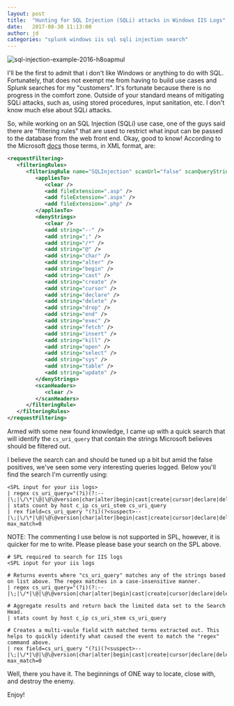 ```yaml
---
layout: post
title:  "Hunting for SQL Injection (SQLi) attacks in Windows IIS Logs"
date:   2017-08-30 11:13:00
author: jd
categories: "splunk windows iis sql sqli injection search"
---
```


![sql-injection-example-2016-h8oapmul](H:\Desktop\sql-injection-example-2016-h8oapmul.jpg)

I'll be the first to admit that i don't like Windows or anything to do with SQL. Fortunately, that does not exempt me from having to build use cases and Splunk searches for my "customers". It's fortunate because there is no progress in the comfort zone. Outside of your standard means of mitigating SQLi attacks, such as, using stored procedures, input sanitation, etc. I don't know much else about SQLi attacks. 

So, while working on an SQL Injection (SQLi) use case, one of the guys said there are "filtering rules" that are used to restrict what input can be passed to the database from the web front end. Okay, good to know! According to the Microsoft [docs](https://docs.microsoft.com/en-us/iis/configuration/system.webserver/security/requestfiltering/filteringrules/)  those terms, in XML format, are:

```xml
<requestFiltering>
   <filteringRules>
      <filteringRule name="SQLInjection" scanUrl="false" scanQueryString="true">
         <appliesTo>
            <clear />
            <add fileExtension=".asp" />
            <add fileExtension=".aspx" />
            <add fileExtension=".php" />
         </appliesTo>
         <denyStrings>
            <clear />
            <add string="--" />
            <add string=";" />
            <add string="/*" />
            <add string="@" />
            <add string="char" />
            <add string="alter" />
            <add string="begin" />
            <add string="cast" />
            <add string="create" />
            <add string="cursor" />
            <add string="declare" />
            <add string="delete" />
            <add string="drop" />
            <add string="end" />
            <add string="exec" />
            <add string="fetch" />
            <add string="insert" />
            <add string="kill" />
            <add string="open" />
            <add string="select" />
            <add string="sys" />
            <add string="table" />
            <add string="update" />
         </denyStrings>
         <scanHeaders>
            <clear />
         </scanHeaders>
      </filteringRule>
   </filteringRules>
</requestFiltering>
```

Armed with some new found knowledge, I came up with a quick search that will identify the `cs_uri_query` that contain the strings Microsoft believes should be filtered out. 

I believe the search can and should be tuned up a bit but amid the false positives, we've seen some very interesting queries logged. Below you'll find the search I'm currently using:

```
<SPL input for your iis logs>
| regex cs_uri_query="(?i)(?:--|\;|\/\*|\@|\@\@version|char|alter|begin|cast|create|cursor|declare|delete|drop|end|exec|fetch|insert|kill|open|select|sys|table|update)" 
| stats count by host c_ip cs_uri_stem cs_uri_query
| rex field=cs_uri_query "(?i)(?<suspect>--|\;|\/\*|\@|\@\@version|char|alter|begin|cast|create|cursor|declare|delete|drop|end|exec|fetch|insert|kill|open|select|sys|table|update)" max_match=0 
```

NOTE: The commenting I use below is not supported in SPL, however, it is quicker for me to write. Please please base your search on the SPL above.

```
# SPL required to search for IIS logs
<SPL input for your iis logs

# Returns events where "cs_uri_query" matches any of the strings based on list above. The regex matches in a case-insensitive manner.
| regex cs_uri_query="(?i)(?:--|\;|\/*|\@|\@\@version|char|alter|begin|cast|create|cursor|declare|delete|drop|end|exec|fetch|insert|kill|open|select|sys|table|update)" 

# Aggregate results and return back the limited data set to the Search Head.
| stats count by host c_ip cs_uri_stem cs_uri_query

# Creates a multi-vaule field with matched terms extracted out. This helps to quickly identify what caused the event to match the "regex" command above.
| rex field=cs_uri_query "(?i)(?<suspect>--
|\;|\/*|\@|\@\@version|char|alter|begin|cast|create|cursor|declare|delete|drop|end|exec|fetch|insert|kill|open|select|sys|table|update)" max_match=0
```

Well, there you have it. The beginnings of ONE way to locate, close with, and destroy the enemy.

Enjoy!
